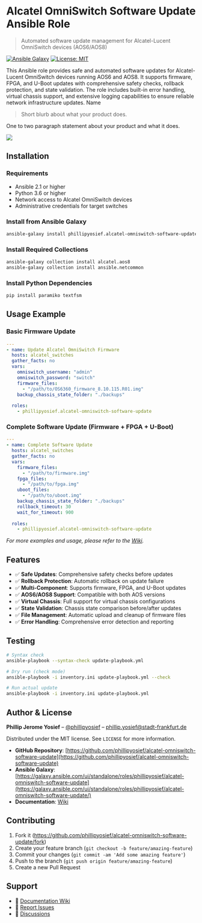 # Alcatel OmniSwitch Software Update Ansible Role
> Automated software update management for Alcatel-Lucent OmniSwitch devices (AOS6/AOS8)

[![Ansible Galaxy](https://img.shields.io/ansible/role/d/phillipyosief/alcatel-omniswitch-software-update)](https://galaxy.ansible.com/ui/standalone/roles/phillipyosief/alcatel-omniswitch-software-update/)
[![License: MIT](https://img.shields.io/badge/License-MIT-yellow.svg)](https://opensource.org/licenses/MIT)

This Ansible role provides safe and automated software updates for Alcatel-Lucent OmniSwitch devices running AOS6 and AOS8. It supports firmware, FPGA, and U-Boot updates with comprehensive safety checks, rollback protection, and state validation. The role includes built-in error handling, virtual chassis support, and extensive logging capabilities to ensure reliable network infrastructure updates. Name
> Short blurb about what your product does.


One to two paragraph statement about your product and what it does.

![](header.png)

## Installation

### Requirements

- Ansible 2.1 or higher
- Python 3.6 or higher
- Network access to Alcatel OmniSwitch devices
- Administrative credentials for target switches

### Install from Ansible Galaxy

```sh
ansible-galaxy install phillipyosief.alcatel-omniswitch-software-update
```

### Install Required Collections

```sh
ansible-galaxy collection install alcatel.aos8
ansible-galaxy collection install ansible.netcommon
```

### Install Python Dependencies

```sh
pip install paramiko textfsm
```

## Usage Example

### Basic Firmware Update

```yaml
---
- name: Update Alcatel OmniSwitch Firmware
  hosts: alcatel_switches
  gather_facts: no
  vars:
    omniswitch_username: "admin"
    omniswitch_password: "switch"
    firmware_files:
      - "/path/to/OS6360_firmware_8.10.115.R01.img"
    backup_chassis_state_folder: "./backups"
    
  roles:
    - phillipyosief.alcatel-omniswitch-software-update
```

### Complete Software Update (Firmware + FPGA + U-Boot)

```yaml
---
- name: Complete Software Update
  hosts: alcatel_switches
  gather_facts: no
  vars:
    firmware_files:
      - "/path/to/firmware.img"
    fpga_files:
      - "/path/to/fpga.img"
    uboot_files:
      - "/path/to/uboot.img"
    backup_chassis_state_folder: "./backups"
    rollback_timeout: 30
    wait_for_timeout: 900
    
  roles:
    - phillipyosief.alcatel-omniswitch-software-update
```

_For more examples and usage, please refer to the [Wiki](https://github.com/phillipyosief/alcatel-omniswitch-software-update/wiki)._

## Features

- ✅ **Safe Updates**: Comprehensive safety checks before updates
- ✅ **Rollback Protection**: Automatic rollback on update failure
- ✅ **Multi-Component**: Supports firmware, FPGA, and U-Boot updates
- ✅ **AOS6/AOS8 Support**: Compatible with both AOS versions
- ✅ **Virtual Chassis**: Full support for virtual chassis configurations
- ✅ **State Validation**: Chassis state comparison before/after updates
- ✅ **File Management**: Automatic upload and cleanup of firmware files
- ✅ **Error Handling**: Comprehensive error detection and reporting

## Testing

```sh
# Syntax check
ansible-playbook --syntax-check update-playbook.yml

# Dry run (check mode)
ansible-playbook -i inventory.ini update-playbook.yml --check

# Run actual update
ansible-playbook -i inventory.ini update-playbook.yml
```

## Author & License

**Phillip Jerome Yosief** – [@phillipyosief](https://github.com/phillipyosief) – phillip.yosief@stadt-frankfurt.de

Distributed under the MIT license. See `LICENSE` for more information.

- **GitHub Repository**: [https://github.com/phillipyosief/alcatel-omniswitch-software-update](https://github.com/phillipyosief/alcatel-omniswitch-software-update)
- **Ansible Galaxy**: [https://galaxy.ansible.com/ui/standalone/roles/phillipyosief/alcatel-omniswitch-software-update](https://galaxy.ansible.com/ui/standalone/roles/phillipyosief/alcatel-omniswitch-software-update/)
- **Documentation**: [Wiki](https://github.com/phillipyosief/alcatel-omniswitch-software-update/wiki)

## Contributing

1. Fork it (<https://github.com/phillipyosief/alcatel-omniswitch-software-update/fork>)
2. Create your feature branch (`git checkout -b feature/amazing-feature`)
3. Commit your changes (`git commit -am 'Add some amazing feature'`)
4. Push to the branch (`git push origin feature/amazing-feature`)
5. Create a new Pull Request

## Support

- 📖 [Documentation Wiki](https://github.com/phillipyosief/alcatel-omniswitch-software-update/wiki)
- 🐛 [Report Issues](https://github.com/phillipyosief/alcatel-omniswitch-software-update/issues)
- 💬 [Discussions](https://github.com/phillipyosief/alcatel-omniswitch-software-update/discussions)

<!-- Markdown link & img dfn's -->
[wiki]: https://github.com/phillipyosief/alcatel-omniswitch-software-update/wiki
